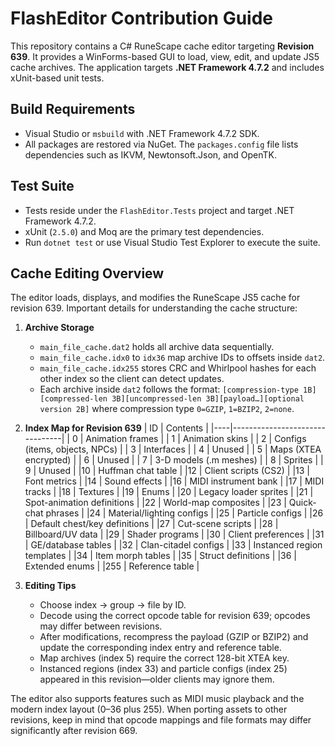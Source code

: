 # FlashEditor Contribution Guide

This repository contains a C# RuneScape cache editor targeting **Revision 639**. It provides a WinForms-based GUI to load, view, edit, and update JS5 cache archives. The application targets **.NET Framework 4.7.2** and includes xUnit-based unit tests.

## Build Requirements
- Visual Studio or `msbuild` with .NET Framework 4.7.2 SDK.
- All packages are restored via NuGet. The `packages.config` file lists dependencies such as IKVM, Newtonsoft.Json, and OpenTK.

## Test Suite
- Tests reside under the `FlashEditor.Tests` project and target .NET Framework 4.7.2.
- xUnit (`2.5.0`) and Moq are the primary test dependencies.
- Run `dotnet test` or use Visual Studio Test Explorer to execute the suite.

## Cache Editing Overview
The editor loads, displays, and modifies the RuneScape JS5 cache for revision 639. Important details for understanding the cache structure:

1. **Archive Storage**
   - `main_file_cache.dat2` holds all archive data sequentially.
   - `main_file_cache.idx0` to `idx36` map archive IDs to offsets inside `dat2`.
   - `main_file_cache.idx255` stores CRC and Whirlpool hashes for each other index so the client can detect updates.
   - Each archive inside `dat2` follows the format:
     `[compression-type 1B][compressed-len 3B][uncompressed-len 3B][payload…][optional version 2B]` where compression type `0=GZIP`, `1=BZIP2`, `2=none`.

2. **Index Map for Revision 639**
   | ID  | Contents                      |
   |----|--------------------------------|
   | 0  | Animation frames               |
   | 1  | Animation skins                |
   | 2  | Configs (items, objects, NPCs) |
   | 3  | Interfaces                     |
   | 4  | Unused                         |
   | 5  | Maps (XTEA encrypted)          |
   | 6  | Unused                         |
   | 7  | 3-D models (.m meshes)         |
   | 8  | Sprites                        |
   | 9  | Unused                         |
   |10  | Huffman chat table             |
   |12  | Client scripts (CS2)           |
   |13  | Font metrics                   |
   |14  | Sound effects                  |
   |16  | MIDI instrument bank           |
   |17  | MIDI tracks                    |
   |18  | Textures                       |
   |19  | Enums                          |
   |20  | Legacy loader sprites          |
   |21  | Spot-animation definitions     |
   |22  | World-map composites           |
   |23  | Quick-chat phrases             |
   |24  | Material/lighting configs      |
   |25  | Particle configs               |
   |26  | Default chest/key definitions  |
   |27  | Cut-scene scripts              |
   |28  | Billboard/UV data              |
   |29  | Shader programs                |
   |30  | Client preferences             |
   |31  | GE/database tables             |
   |32  | Clan-citadel configs           |
   |33  | Instanced region templates     |
   |34  | Item morph tables              |
   |35  | Struct definitions             |
   |36  | Extended enums                 |
   |255 | Reference table                |

3. **Editing Tips**
   - Choose index → group → file by ID.
   - Decode using the correct opcode table for revision 639; opcodes may differ between revisions.
   - After modifications, recompress the payload (GZIP or BZIP2) and update the corresponding index entry and reference table.
   - Map archives (index 5) require the correct 128-bit XTEA key.
   - Instanced regions (index 33) and particle configs (index 25) appeared in this revision—older clients may ignore them.

The editor also supports features such as MIDI music playback and the modern index layout (0–36 plus 255). When porting assets to other revisions, keep in mind that opcode mappings and file formats may differ significantly after revision 669.

